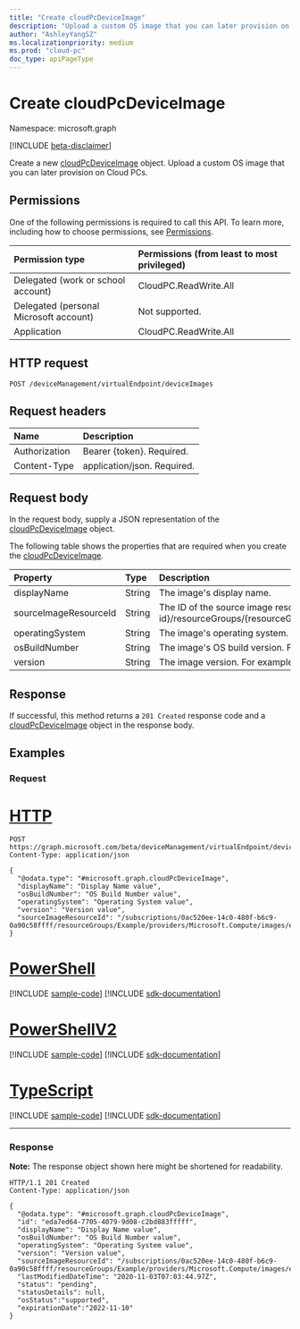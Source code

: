 ```yaml
---
title: "Create cloudPcDeviceImage"
description: "Upload a custom OS image that you can later provision on Cloud PCs."
author: "AshleyYangSZ"
ms.localizationpriority: medium
ms.prod: "cloud-pc"
doc_type: apiPageType
---
```


# Create cloudPcDeviceImage

Namespace: microsoft.graph

[!INCLUDE [beta-disclaimer](../../includes/beta-disclaimer.md)]

Create a new [cloudPcDeviceImage](../resources/cloudpcdeviceimage.md) object. Upload a custom OS image that you can later provision on Cloud PCs.

## Permissions

One of the following permissions is required to call this API. To learn more, including how to choose permissions, see [Permissions](/graph/permissions-reference).

|Permission type|Permissions (from least to most privileged)|
|:---|:---|
|Delegated (work or school account)|CloudPC.ReadWrite.All|
|Delegated (personal Microsoft account)|Not supported.|
|Application|CloudPC.ReadWrite.All|

## HTTP request

<!-- {
  "blockType": "ignored"
}
-->

``` http
POST /deviceManagement/virtualEndpoint/deviceImages
```

## Request headers

| Name          | Description                |
| :------------ | :------------------------  |
| Authorization | Bearer {token}. Required.  |
| Content-Type  | application/json. Required.|

## Request body

In the request body, supply a JSON representation of the [cloudPcDeviceImage](../resources/cloudpcdeviceimage.md) object.

The following table shows the properties that are required when you create the [cloudPcDeviceImage](../resources/cloudpcdeviceimage.md).

|Property|Type|Description|
|:---|:---|:---|
|displayName|String|The image's display name.|
|sourceImageResourceId|String|The ID of the source image resource on Azure. Required format: "/subscriptions/{subscription-id}/resourceGroups/{resourceGroupName}/providers/Microsoft.Compute/images/{imageName}".|
|operatingSystem|String|The image's operating system. For example: Windows 10 Enterprise.|
|osBuildNumber|String|The image's OS build version. For example: 1909.|
|version|String|The image version. For example: 0.0.1, 1.5.13.|

## Response

If successful, this method returns a `201 Created` response code and a [cloudPcDeviceImage](../resources/cloudpcdeviceimage.md) object in the response body.

## Examples

### Request


# [HTTP](#tab/http)
<!-- {
  "blockType": "request",
  "name": "create_cloudpcdeviceimage_from_cloudpcdeviceimage"
}
-->

``` http
POST https://graph.microsoft.com/beta/deviceManagement/virtualEndpoint/deviceImages
Content-Type: application/json

{
  "@odata.type": "#microsoft.graph.cloudPcDeviceImage",
  "displayName": "Display Name value",
  "osBuildNumber": "OS Build Number value",
  "operatingSystem": "Operating System value",
  "version": "Version value",
  "sourceImageResourceId": "/subscriptions/0ac520ee-14c0-480f-b6c9-0a90c58ffff/resourceGroups/Example/providers/Microsoft.Compute/images/exampleImage"
}
```

# [PowerShell](#tab/powershell)
[!INCLUDE [sample-code](../includes/snippets/powershell/create-cloudpcdeviceimage-from-cloudpcdeviceimage-powershell-snippets.md)]
[!INCLUDE [sdk-documentation](../includes/snippets/snippets-sdk-documentation-link.md)]

# [PowerShellV2](#tab/powershellv2)
[!INCLUDE [sample-code](../includes/snippets/powershellv2/create-cloudpcdeviceimage-from-cloudpcdeviceimage-powershellv2-snippets.md)]
[!INCLUDE [sdk-documentation](../includes/snippets/snippets-sdk-documentation-link.md)]

# [TypeScript](#tab/typescript)
[!INCLUDE [sample-code](../includes/snippets/typescript/create-cloudpcdeviceimage-from-cloudpcdeviceimage-typescript-snippets.md)]
[!INCLUDE [sdk-documentation](../includes/snippets/snippets-sdk-documentation-link.md)]

---

### Response

**Note:** The response object shown here might be shortened for readability.
<!-- {
  "blockType": "response",
  "truncated": true,
  "@odata.type": "microsoft.graph.cloudPcDeviceImage"
}
-->

``` http
HTTP/1.1 201 Created
Content-Type: application/json

{
  "@odata.type": "#microsoft.graph.cloudPcDeviceImage",
  "id": "eda7ed64-7705-4079-9d08-c2bd883fffff",
  "displayName": "Display Name value",
  "osBuildNumber": "OS Build Number value",
  "operatingSystem": "Operating System value",
  "version": "Version value",
  "sourceImageResourceId": "/subscriptions/0ac520ee-14c0-480f-b6c9-0a90c58ffff/resourceGroups/Example/providers/Microsoft.Compute/images/exampleImage",
  "lastModifiedDateTime": "2020-11-03T07:03:44.97Z",
  "status": "pending",
  "statusDetails": null,
  "osStatus":"supported",
  "expirationDate":"2022-11-10"
}
```

